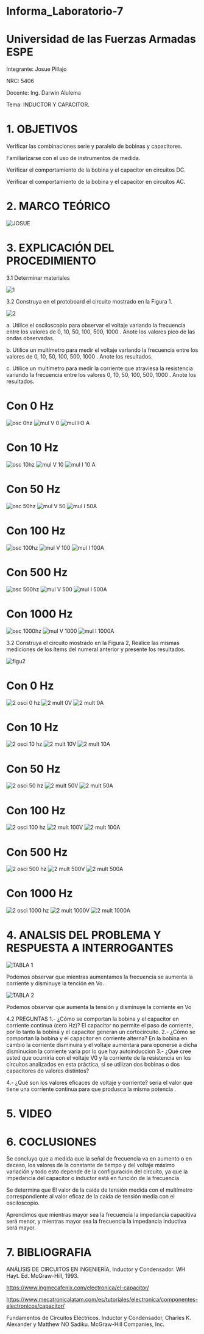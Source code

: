
# Informa_Laboratorio-7

# Universidad de las Fuerzas Armadas ESPE    
Integrante: Josue Pillajo

NRC: 5406

Docente: Ing. Darwin Alulema

Tema:  INDUCTOR Y CAPACITOR.

# 1. OBJETIVOS

Verificar las combinaciones serie y paralelo de bobinas y capacitores.

Familiarizarse con el uso de instrumentos de medida.

Verificar el comportamiento de la bobina y el capacitor en circuitos DC.

Verificar el comportamiento de la bobina y el capacitor en circuitos AC.

# 2. MARCO TEÓRICO

![JOSUE ](https://user-images.githubusercontent.com/84783236/131407787-b037c97e-a923-47b1-b10f-17472306f106.png)

# 3.  EXPLICACIÓN DEL PROCEDIMIENTO

3.1  Determinar materiales

![1](https://user-images.githubusercontent.com/84783236/131408810-d732cb75-240b-4bee-b772-76a56fa20e92.png)

3.2  Construya en el protoboard el circuito mostrado en la Figura 1.

![2](https://user-images.githubusercontent.com/84783236/131410296-b12a7422-2b54-49b5-864e-a254b7b122ab.png)

a. Utilice el osciloscopio para observar el voltaje  variando la frecuencia entre los valores de  0, 10, 50, 100, 500, 1000 . Anote los valores pico de las ondas observadas.

b. Utilice un multímetro para medir el voltaje  variando la frecuencia entre los valores de 0, 10, 50, 100, 500, 1000 . Anote los resultados.

c. Utilice un multímetro para medir la corriente que atraviesa la resistencia variando la  frecuencia entre los valores 0, 10, 50, 100, 500, 1000 . Anote los resultados.

#  Con 0 Hz

![osc 0hz](https://user-images.githubusercontent.com/84783236/131421259-75f1a5b7-77c8-4ef9-bea7-43270ec70554.png)
![mul V 0](https://user-images.githubusercontent.com/84783236/131421277-884c4504-85b2-4c26-8809-99527a7bbb7f.png)
![mul I  O A](https://user-images.githubusercontent.com/84783236/131421285-ec3511d4-c90e-44a7-bc5c-af721c304c7e.png)

# Con 10 Hz

![osc 10hz](https://user-images.githubusercontent.com/84783236/131421305-15eace61-31da-40d1-b2f3-a2cce390a605.png)
![mul V 10](https://user-images.githubusercontent.com/84783236/131421309-bf8c044e-67e5-47b3-b464-52ef43b8c2cb.png)
![mul I  10 A](https://user-images.githubusercontent.com/84783236/131421324-bcb39498-7579-43af-9eea-f10ec7aa2641.png)

# Con 50 Hz

![osc 50hz](https://user-images.githubusercontent.com/84783236/131421335-41c5af35-c550-4a90-875e-c6918491d096.png)
![mul V 50](https://user-images.githubusercontent.com/84783236/131421343-07dde19b-0370-4873-af1a-ab30a57852f1.png)
![mul I  50A](https://user-images.githubusercontent.com/84783236/131421354-bf6b9a53-277c-4098-ab94-0f4fc8779d25.png)

# Con 100 Hz

![osc 100hz](https://user-images.githubusercontent.com/84783236/131421372-f3b5f990-1411-4552-b154-49da0f7b400a.png)
![mul V 100](https://user-images.githubusercontent.com/84783236/131421379-504a378c-0416-462c-89e6-a96d5fb32d76.png)
![mul I  100A](https://user-images.githubusercontent.com/84783236/131421389-19163ec2-2011-454f-93ec-bc790c5fc722.png)

# Con 500 Hz

![osc 500hz](https://user-images.githubusercontent.com/84783236/131421404-b101028c-706a-46c0-aaef-373a8c80bb6f.png)
![mul V 500](https://user-images.githubusercontent.com/84783236/131421415-3d124056-2754-4a33-a1de-5d864c8225bc.png)
![mul I  500A](https://user-images.githubusercontent.com/84783236/131421430-1b7e258c-6927-4773-bb54-3c703305edde.png)

# Con 1000 Hz

![osc 1000hz](https://user-images.githubusercontent.com/84783236/131421452-2016d374-a2f1-4522-83c6-29b98876deae.png)
![mul V 1000](https://user-images.githubusercontent.com/84783236/131421457-9144030d-c228-4f49-b60a-4cb6a33a4d9a.png)
![mul I  1000A](https://user-images.githubusercontent.com/84783236/131421465-0cfbb917-b8e8-4d49-8a74-fe5667a62dff.png)

3.2  Construya el circuito mostrado en la Figura 2, Realice las mismas mediciones de los ítems del numeral anterior y presente los resultados.

![figu2](https://user-images.githubusercontent.com/84783236/131421613-8c9f06bc-9995-4f08-8a93-8819207c4e22.png)

# Con 0 Hz

![2 osci 0 hz](https://user-images.githubusercontent.com/84783236/131426862-af98be19-a450-47ae-8d94-9dbb387711eb.png)
![2 mult 0V](https://user-images.githubusercontent.com/84783236/131426930-0976e8c2-562f-4b8b-9c68-d74fda090a00.png)
![2 mult 0A](https://user-images.githubusercontent.com/84783236/131426933-9cecdf22-d6f5-4735-a7d7-0f13e5e8a518.png)

# Con 10 Hz

![2 osci 10 hz](https://user-images.githubusercontent.com/84783236/131426997-2015dadd-a394-4eb7-bcf0-1fc0fc4d465e.png)
![2 mult 10V](https://user-images.githubusercontent.com/84783236/131427012-8836fe4d-418c-4f51-b3a1-172c9ce0e70c.png)
![2 mult 10A](https://user-images.githubusercontent.com/84783236/131427079-4398158d-9695-4252-a853-a1f0167f10fa.png)

# Con 50 Hz

![2 osci 50 hz](https://user-images.githubusercontent.com/84783236/131427107-a937632b-2103-4b15-b973-d850dfe99d1f.png)
![2 mult 50V](https://user-images.githubusercontent.com/84783236/131427122-7ea223c4-a64b-4229-bac9-c3de7db517e7.png)
![2 mult 50A](https://user-images.githubusercontent.com/84783236/131427135-42673a39-537a-475e-9f5b-b466ba55dcaa.png)

# Con 100 Hz

![2 osci 100 hz](https://user-images.githubusercontent.com/84783236/131427507-a7d2c934-9e5d-45dc-a669-cdad98eb4c15.png)
![2 mult 100V](https://user-images.githubusercontent.com/84783236/131427516-33712ed2-5466-4df0-9e32-c333867eceae.png)
![2 mult 100A](https://user-images.githubusercontent.com/84783236/131427537-dade81e8-8c84-438d-94fe-7401b2dc4a86.png)

# Con 500 Hz

![2 osci 500 hz](https://user-images.githubusercontent.com/84783236/131427562-d03ab0b9-bd2b-4c74-8559-a0abcc812fd1.png)
![2 mult 500V](https://user-images.githubusercontent.com/84783236/131427572-145743e7-d9f2-4eed-8c19-cb84aab303f4.png)
![2 mult 500A](https://user-images.githubusercontent.com/84783236/131427582-4dbf2390-0202-4a2a-8cf5-cd2cdd6019c7.png)

# Con 1000 Hz

![2 osci 1000 hz](https://user-images.githubusercontent.com/84783236/131427597-1a79e99a-0bb5-489e-b9c2-80e9a7d0f9e4.png)
![2 mult 1000V](https://user-images.githubusercontent.com/84783236/131427606-ddb822bb-f07d-4c8a-b389-d0f3ac36a837.png)
![2 mult 1000A](https://user-images.githubusercontent.com/84783236/131427618-6203b884-f070-4087-ab72-591ded7c90fb.png)

# 4. ANALSIS DEL PROBLEMA Y RESPUESTA A INTERROGANTES

![TABLA 1](https://user-images.githubusercontent.com/84783236/131428974-dcf8dec2-2226-4c59-8618-c01c054f5cbd.png)

Podemos observar que  mientras aumentamos la frecuencia  se aumenta  la corriente y disminuye  la tención en Vo.

![TABLA 2](https://user-images.githubusercontent.com/84783236/131429082-1832c2fe-ad28-4909-8ce1-94f4c7961f6b.png)

Podemos observar que  aumenta la  tensión y disminuye  la corriente en Vo

4.2 PREGUNTAS
1.- ¿Cómo se comportan la bobina y el capacitor en corriente continua (cero Hz)?
El capacitor no permite el paso de corriente, por lo tanto  la bobina y el capacitor generan un cortocircuito.
2.- ¿Cómo se comportan la bobina y el capacitor en corriente alterna? 
En la bobina en cambio la corriente disminuira y el voltaje aumentara para oponerse a dicha disminucion la corriente varia por lo que hay autoinduccion
3.- ¿Qué cree usted que ocurriría con el voltaje V0 y la corriente de la resistencia en los circuitos analizados en esta práctica, si se utilizan dos bobinas o dos capacitores de valores distintos?

4.- ¿Qué son los valores eficaces de voltaje y corriente? 
seria el valor que tiene una corriente continua para que produsca  la misma potencia .

# 5. VIDEO



# 6. COCLUSIONES

Se concluyo que a medida que la señal de frecuencia va en aumento o en deceso, los valores de la constante de tiempo y del voltaje máximo variación y todo esto depende de la configuración del circuito, ya que la impedancia del capacitor o inductor está en función de la frecuencia

Se determina que El valor de la caída de tensión medida con el multímetro correspondiente al valor eficaz de la caída de tensión media con el osciloscopio.

Aprendimos que  mientras  mayor sea la frecuencia la impedancia capacitiva será menor, y mientras  mayor sea la frecuencia la impedancia inductiva será mayor.


# 7. BIBLIOGRAFIA

ANÁLISIS DE CIRCUITOS EN INGENIERÍA, Inductor y Condensador. WH Hayt. Ed. McGraw-Hill, 1993.

 https://www.ingmecafenix.com/electronica/el-capacitor/

https://www.mecatronicalatam.com/es/tutoriales/electronica/componentes-electronicos/capacitor/

Fundamentos de Circuitos Eléctricos. Inductor y Condensador, Charles K. Alexander y Matthew NO Sadiku. McGraw-Hill Companies, Inc.












